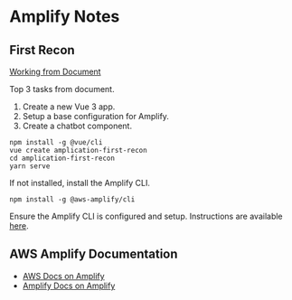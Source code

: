 # Amplify Notes

## First Recon

[Working from Document](https://aws.amazon.com/blogs/mobile/amplify-javascript-releases-support-for-vue-3/)

Top 3 tasks from document.

1. Create a new Vue 3 app.
2. Setup a base configuration for Amplify.
3. Create a chatbot component.

```
npm install -g @vue/cli
vue create amplication-first-recon
cd amplication-first-recon
yarn serve
```

If not installed, install the Amplify CLI.

```
npm install -g @aws-amplify/cli
```

Ensure the Amplify CLI is configured and setup. Instructions are available [here](https://docs.amplify.aws/cli/start/install/#option-2-follow-the-instructions).



## AWS Amplify Documentation

* [AWS Docs on Amplify](https://docs.aws.amazon.com/amplify/latest/userguide/welcome.html)
* [Amplify Docs on Amplify](https://docs.amplify.aws/)
